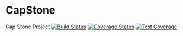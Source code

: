 # CapStone
Cap Stone Project
[![Build Status](https://travis-ci.com/Ebenezer-ebu/CapStone.svg?branch=master)](https://travis-ci.com/Ebenezer-ebu/CapStone)
[![Coverage Status](https://coveralls.io/repos/github/Ebenezer-ebu/CapStone/badge.svg?branch=master)](https://coveralls.io/github/Ebenezer-ebu/CapStone?branch=master)
[![Test Coverage](https://api.codeclimate.com/v1/badges/2689a682726c668bad4d/test_coverage)](https://codeclimate.com/github/Ebenezer-ebu/CapStone/test_coverage)